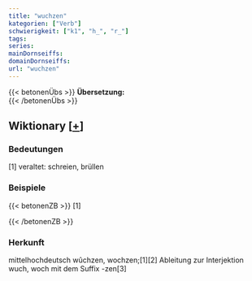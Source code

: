 ```yaml
---
title: "wuchzen"
kategorien: ["Verb"]
schwierigkeit: ["k1", "h_", "r_"]
tags:
series:
mainDornseiffs:
domainDornseiffs:
url: "wuchzen"
---
```


{{< betonenÜbs >}}
**Übersetzung:**  
{{< /betonenÜbs >}}

## Wiktionary [[+](https://de.wiktionary.org/wiki/wuchzen)]

### Bedeutungen
[1] veraltet: schreien, brüllen  

### Beispiele
{{< betonenZB >}}
[1]  

{{< /betonenZB >}}
### Herkunft
mittelhochdeutsch wûchzen, wochzen;[1][2] Ableitung zur Interjektion wuch, woch mit dem Suffix -zen[3]  


